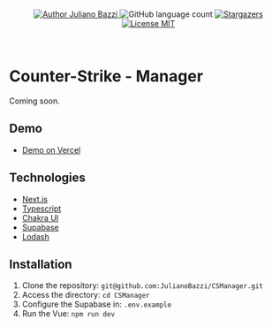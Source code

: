 <br/>

<p align="center">
  <a href="https://github.com/JulianoBazzi">
    <img alt="Author Juliano Bazzi" src="https://img.shields.io/badge/author-Juliano%20Bazzi-%23ffb84d?color=01579b&style=for-the-badge">
  </a>
  <img alt="GitHub language count" src="https://img.shields.io/github/languages/count/JulianoBazzi/CSManager?color=01579b&style=for-the-badge">
  <a href="https://github.com/JulianoBazzi/CSManager/stargazers">
    <img alt="Stargazers" src="https://img.shields.io/github/stars/JulianoBazzi/CSManager?color=01579b&style=for-the-badge">
  </a>
  <a href="https://github.com/JulianoBazzi/CSManager/LICENSE.md">
    <img alt="License MIT" src="https://img.shields.io/badge/license-MIT-%2304D361?color=01579b&style=for-the-badge">
  </a>   
</p>

<br/>

# Counter-Strike - Manager
Coming soon.

## Demo
- [Demo on Vercel](https://csmanager.vercel.app/)

## Technologies
- [Next.js](https://nextjs.org/)
- [Typescript](https://www.typescriptlang.org/)
- [Chakra UI](https://chakra-ui.com/)
- [Supabase](https://supabase.com/)
- [Lodash](https://lodash.com/)

## Installation

1. Clone the repository: `git@github.com:JulianoBazzi/CSManager.git`
2. Access the directory: `cd CSManager`
3. Configure the Supabase in: `.env.example`
4. Run the Vue: `npm run dev`
